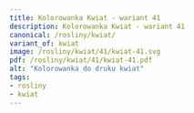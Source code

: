 ```yaml
---
title: Kolorowanka Kwiat - wariant 41
description: Kolorowanka Kwiat - wariant 41
canonical: /rosliny/kwiat/
variant_of: kwiat
image: /rosliny/kwiat/41/kwiat-41.svg
pdf: /rosliny/kwiat/41/kwiat-41.pdf
alt: "Kolorowanka do druku kwiat"
tags:
- rosliny
- kwiat
---
```

